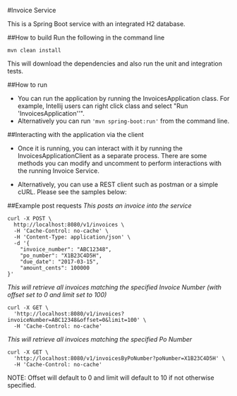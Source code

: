 #Invoice Service

This is a Spring Boot service with an integrated H2 database.

##How to build
Run the following in the command line 

``` mvn clean install ```

This will download the dependencies and also run the unit and integration tests.

##How to run 

- You can run the application by running the InvoicesApplication class. For example, Intellij users can right click class and select "Run 'InvoicesApplication''". 
- Alternatively you can run ```'mvn spring-boot:run'``` from the command line.


##Interacting with the application via the client
- Once it is running, you can interact with it by running the InvoicesApplicationClient as a separate process. 
There are some methods you can modify and uncomment to perform interactions with the running Invoice Service.

- Alternatively, you can use a REST client such as postman or a simple cURL. Please see the samples below:


##Example post requests
*This posts an invoice into the service*
```
curl -X POST \
  http://localhost:8080/v1/invoices \
  -H 'Cache-Control: no-cache' \
  -H 'Content-Type: application/json' \
  -d '{
	"invoice_number": "ABC12348",
	"po_number": "X1B23C4D5H",
	"due_date": "2017-03-15",
	"amount_cents": 100000
}'
```

*This will retrieve all invoices matching the specified Invoice Number (with offset set to 0 and limit set to 100)*
```
curl -X GET \
  'http://localhost:8080/v1/invoices?invoiceNumber=ABC12348&offset=0&limit=100' \
  -H 'Cache-Control: no-cache' 
```

*This will retrieve all invoices matching the specified Po Number*
```
curl -X GET \
  'http://localhost:8080/v1/invoicesByPoNumber?poNumber=X1B23C4D5H' \
  -H 'Cache-Control: no-cache'
```

NOTE: Offset will default to 0 and limit will default to 10 if not otherwise specified.



